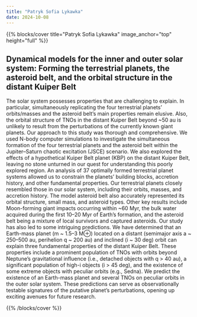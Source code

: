 ```yaml
---
title: "Patryk Sofia Lykawka"
date: 2024-10-08
---
```


{{% blocks/cover title="Patryk Sofia Lykawka" image_anchor="top" height="full" %}}

## Dynamical models for the inner and outer solar system: Forming the terrestrial planets, the asteroid belt, and the orbital structure in the distant Kuiper Belt

The solar system possesses properties that are challenging to explain. In particular, simultaneously replicating the four terrestrial planets’ orbits/masses and the asteroid belt’s main properties remain elusive. Also, the orbital structure of TNOs in the distant Kuiper Belt beyond ~50 au is unlikely to result from the perturbations of the currently known giant planets. Our approach to this study was thorough and comprehensive. We used N-body computer simulations to investigate the simultaneous formation of the four terrestrial planets and the asteroid belt within the Jupiter–Saturn chaotic excitation (JSCE) scenario. We also explored the effects of a hypothetical Kuiper Belt planet (KBP) on the distant Kuiper Belt, leaving no stone unturned in our quest for understanding this poorly explored region. An analysis of 37 optimally formed terrestrial planet systems allowed us to constrain the planets’ building blocks, accretion history, and other fundamental properties. Our terrestrial planets closely resembled those in our solar system, including their orbits, masses, and accretion history. The model asteroid belt also accurately represented its orbital structure, small mass, and asteroid types. Other key results include Moon-forming giant impacts occurring within ~60 Myr, the bulk water acquired during the first 10–20 Myr of Earth’s formation, and the asteroid belt being a mixture of local survivors and captured asteroids. Our study has also led to some intriguing predictions. We have determined that an Earth-mass planet (m ~ 1.5–3 M⊕) located on a distant (semimajor axis a ~ 250–500 au, perihelion q ~ 200 au) and inclined (i ~ 30 deg) orbit can explain three fundamental properties of the distant Kuiper Belt. These properties include a prominent population of TNOs with orbits beyond Neptune’s gravitational influence (i.e., detached objects with q > 40 au), a significant population of high-i objects (i > 45 deg), and the existence of some extreme objects with peculiar orbits (e.g., Sedna). We predict the existence of an Earth-mass planet and several TNOs on peculiar orbits in the outer solar system. These predictions can serve as observationally testable signatures of the putative planet’s perturbations, opening up exciting avenues for future research.  
 
{{% /blocks/cover %}}                     